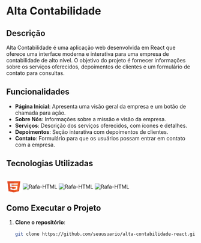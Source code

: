 # Alta Contabilidade

## Descrição

Alta Contabilidade é uma aplicação web desenvolvida em React que oferece uma interface moderna e interativa para uma empresa de contabilidade de alto nível. O objetivo do projeto é fornecer informações sobre os serviços oferecidos, depoimentos de clientes e um formulário de contato para consultas.

## Funcionalidades

- **Página Inicial**: Apresenta uma visão geral da empresa e um botão de chamada para ação.
- **Sobre Nós**: Informações sobre a missão e visão da empresa.
- **Serviços**: Descrição dos serviços oferecidos, com ícones e detalhes.
- **Depoimentos**: Seção interativa com depoimentos de clientes.
- **Contato**: Formulário para que os usuários possam entrar em contato com a empresa.

## Tecnologias Utilizadas

<div style="display: inline_block"><br>
  <img align="center" alt="Rafa-HTML" height="30" width="40" src="https://raw.githubusercontent.com/devicons/devicon/master/icons/html5/html5-original.svg">
  <img align="center" alt="Rafa-HTML" height="30" width="40" src="https://cdn.jsdelivr.net/gh/devicons/devicon@latest/icons/javascript/javascript-original.svg" />
      <img align="center" alt="Rafa-HTML" height="30" width="40" src="https://cdn.jsdelivr.net/gh/devicons/devicon@latest/icons/react/react-original.svg" />
      <img align="center" alt="Rafa-HTML" height="40" width="45" src="https://cdn.jsdelivr.net/gh/devicons/devicon@latest/icons/css3/css3-original-wordmark.svg" />
            
          
</div>
          
## Como Executar o Projeto

1. **Clone o repositório**:
   ```bash
   git clone https://github.com/seuusuario/alta-contabilidade-react.git
